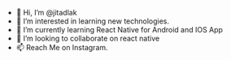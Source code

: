 - 👋 Hi, I’m @jitadlak
- 👀 I’m interested in learning new technologies.
- 🌱 I’m currently learning React Native for Android and IOS App
- 💞️ I’m looking to collaborate on react native
- 📫 Reach Me on Instagram.

<!---
jitadlak/jitadlak is a ✨ special ✨ repository because its `README.md` (this file) appears on your GitHub profile.
You can click the Preview link to take a look at your changes.
--->
